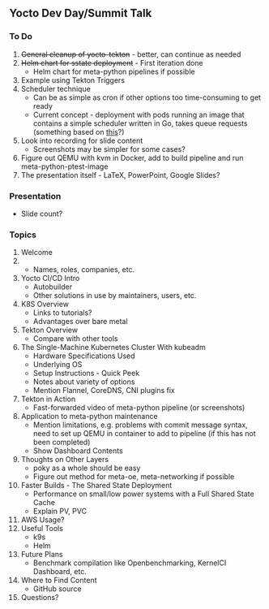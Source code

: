 ## Yocto Dev Day/Summit Talk

### To Do

1. ~~General cleanup of yocto-tekton~~ - better, can continue as needed
2. ~~Helm chart for sstate deployment~~ - First iteration done
   - Helm chart for meta-python pipelines if possible
3. Example using Tekton Triggers
4. Scheduler technique
   - Can be as simple as cron if other options too time-consuming to get
     ready
   - Current concept - deployment with pods running an image that
     contains a simple scheduler written in Go, takes queue requests
     (something based on [this](https://cloud.google.com/appengine/docs/standard/go111/taskqueue/push/example)?)
5. Look into recording for slide content
   - Screenshots may be simpler for some cases?
6. Figure out QEMU with kvm in Docker, add to build pipeline and run meta-python-ptest-image
7. The presentation itself - LaTeX, PowerPoint, Google Slides?

### Presentation

- Slide count?

### Topics

1. Welcome
2. - Names, roles, companies, etc.
3. Yocto CI/CD Intro
   - Autobuilder
   - Other solutions in use by maintainers, users, etc.
4. K8S Overview
   - Links to tutorials?
   - Advantages over bare metal
5. Tekton Overview
   - Compare with other tools
6. The Single-Machine Kubernetes Cluster With kubeadm
   - Hardware Specifications Used
   - Underlying OS
   - Setup Instructions - Quick Peek
   - Notes about variety of options
   - Mention Flannel, CoreDNS, CNI plugins fix
7. Tekton in Action
   - Fast-forwarded video of meta-python pipeline (or screenshots)
8. Application to meta-python maintenance
    - Mention limitations, e.g. problems with commit message syntax,
      need to set up QEMU in container to add to pipeline (if this has
      not been completed)
    - Show Dashboard Contents
9. Thoughts on Other Layers
    - poky as a whole should be easy
    - Figure out method for meta-oe, meta-networking if possible
10. Faster Builds - The Shared State Deployment
    - Performance on small/low power systems with a Full Shared State
      Cache
    - Explain PV, PVC
11. AWS Usage?
12. Useful Tools
    - k9s
    - Helm
13. Future Plans
    - Benchmark compilation like Openbenchmarking, KernelCI Dashboard, etc.
14. Where to Find Content
    - GitHub source
15. Questions?

